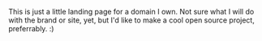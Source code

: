 This is just a little landing page for a domain I own. Not sure what I will do with the brand or site, yet, but I'd like to make a cool open source project, preferrably. :) 
